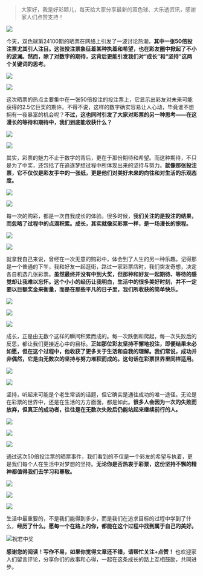 > 大家好，我是好彩颖儿，每天给大家分享最新的双色球、大乐透资讯，感谢家人们点赞支持！

![](https://cdn.jsdelivr.net/gh/wangwenjie1314/PicCDN/2024-7-11/1720660897499-image.png)


今天，双色球第24100期的晒票在网络上引发了一波讨论热潮，**其中一张50倍投注票尤其引人注目。这张投注票象征着某种执着和希望，也在彩友圈中掀起了不小的波澜。然而，除了对数字的期待，这背后更能引发我们对“成长”和“坚持”这两个关键词的思考。**


![](https://cdn.jsdelivr.net/gh/wangwenjie1314/PicCDN/2024-8-29/1724914213117-image.png)


![](https://cdn.jsdelivr.net/gh/wangwenjie1314/PicCDN/2024-8-29/1724914462826-image.png)



这次晒票的热点主要集中在一张50倍投注的投注票上，它显示出彩友对未来可能获得的2.5亿巨奖的期许。不得不说，这样的数字确实容易让人心动，毕竟谁不想拥有一夜暴富的机会呢？**不过，这也同时引发了大家对彩票的另一种思考——在这漫长的等待和期待中，我们到底能收获什么？**


![](https://cdn.jsdelivr.net/gh/wangwenjie1314/PicCDN/2024-8-29/1724914383320-image.png)



![](https://cdn.jsdelivr.net/gh/wangwenjie1314/PicCDN/2024-8-29/1724914395682-image.png)


其实，彩票的魅力不止于数字的背后，更在于那份期待和希望。而这种期待，不只是为了中奖，还包括了在追逐梦想过程中所体现出来的坚持与努力。**就像那张投注票，它不仅仅是彩友手中的一张纸，更是他们对美好未来的向往和对生活的乐观态度。**


![](https://cdn.jsdelivr.net/gh/wangwenjie1314/PicCDN/2024-8-29/1724914403600-image.png)


![](https://cdn.jsdelivr.net/gh/wangwenjie1314/PicCDN/2024-8-29/1724914413824-image.png)


每一次的购彩，都是一次自我成长的体验。很多时候，**我们关注的是投注的结果，而忽略了过程中的点滴积累。成长，其实就像买彩票一样，是一场漫长的旅程。**

![](https://cdn.jsdelivr.net/gh/wangwenjie1314/PicCDN/2024-8-29/1724914283559-image.png)

![](https://cdn.jsdelivr.net/gh/wangwenjie1314/PicCDN/2024-8-29/1724914324399-image.png)


就拿我自己来说，曾经在一次无意的购彩中，体会到了人生的另一种乐趣。记得那是一个普通的下午，我和好友一起逛街，路过一家彩票店时，我们突发奇想，决定各自机选几张彩票。**虽然最终并没有中到大奖，但那种和好友一起期待、等待的感觉却让我难以忘怀。这个小小的经历让我明白，生活中的很多美好时刻，并不一定要以巨额奖金来衡量，而是在那些平凡的日子里，我们所收获的简单快乐。**

![](https://cdn.jsdelivr.net/gh/wangwenjie1314/PicCDN/2024-8-29/1724914480612-image.png)

![](https://cdn.jsdelivr.net/gh/wangwenjie1314/PicCDN/2024-8-29/1724914488314-image.png)


![](https://cdn.jsdelivr.net/gh/wangwenjie1314/PicCDN/2024-8-29/1724914526532-image.png)



成长，正是由无数个这样的瞬间积累而成的。每一次跌倒和爬起，每一次失败后的反思，都让我们更接近心中的目标。**正如那位彩友坚持不懈地投注，即便结果未必如愿，但在这个过程中，他收获了更多关于生活和自我的理解。我们常说，成功并非偶然，它是由无数次的坚持与努力堆积而成的。这句话在彩票世界里同样适用。**

![](https://cdn.jsdelivr.net/gh/wangwenjie1314/PicCDN/2024-8-29/1724914506263-image.png)



![](https://cdn.jsdelivr.net/gh/wangwenjie1314/PicCDN/2024-8-29/1724914568075-image.png)



坚持，听起来可能是个老生常谈的话题，但它确实是通往成功的唯一途径。无论是在彩票的世界中，还是在生活的方方面面，都是如此。**很多人会因为一次的失败而放弃，但真正的成功者，往往是在无数次失败后仍能站起来继续前行的人。**

![](https://cdn.jsdelivr.net/gh/wangwenjie1314/PicCDN/2024-8-29/1724914421843-image.png)

![](https://cdn.jsdelivr.net/gh/wangwenjie1314/PicCDN/2024-8-29/1724914426323-image.png)

![](https://cdn.jsdelivr.net/gh/wangwenjie1314/PicCDN/2024-8-29/1724914431137-image.png)

通过这次50倍投注票的晒票事件，我们看到的不仅是一个彩友的希望与执着，更是我们每个人在生活中对梦想的坚持。**无论你是否热衷于彩票，这份坚持不懈的精神都值得我们去学习和尊敬。**


![](https://cdn.jsdelivr.net/gh/wangwenjie1314/PicCDN/2024-8-29/1724914597932-image.png)

![](https://cdn.jsdelivr.net/gh/wangwenjie1314/PicCDN/2024-8-29/1724914588324-image.png)


![](https://cdn.jsdelivr.net/gh/wangwenjie1314/PicCDN/2024-8-29/1724914616706-image.png)

生活中最重要的，不是我们能得到多少，而是我们在追求目标的过程中学到了什么，**经历了什么。愿每一个在路上的你，都能在这个过程中找到属于自己的美好。**

![祝君中奖](https://cdn.jsdelivr.net/gh/wangwenjie1314/PicCDN/2024-7-15/1721009056013-image.png)


**感谢您的阅读！写作不易，如果你觉得文章还不错，请帮忙关注+点赞！** 也欢迎家人们留言评论，分享你们的故事和心得，一起在这条成长的路上互相鼓励，共同进步。